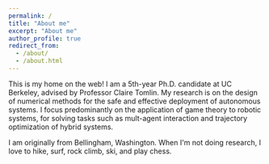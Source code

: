 ```yaml
---
permalink: /
title: "About me"
excerpt: "About me"
author_profile: true
redirect_from: 
  - /about/
  - /about.html
---
```


This is my home on the web! I am a 5th-year Ph.D. candidate at UC Berkeley, advised by Professor Claire Tomlin. My research is on the design of numerical methods for the safe and effective deployment of autonomous systems. I focus predominantly on the application of game theory to robotic systems, for solving tasks such as mult-agent interaction and trajectory optimization of hybrid systems. 

I am originally from Bellingham, Washington. When I'm not doing research, I love to hike, surf, rock climb, ski, and play chess. 



